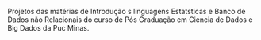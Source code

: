 Projetos das matérias de Introdução s linguagens Estatsticas e Banco de Dados não Relacionais do curso de Pós Graduação em Ciencia de Dados e Big Dados da Puc Minas.
